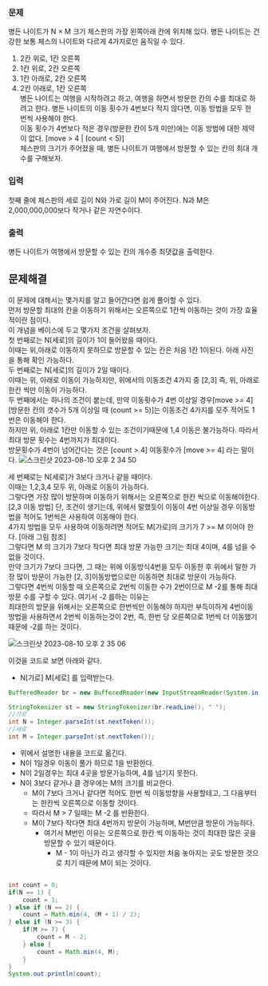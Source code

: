 ### 문제
병든 나이트가 N × M 크기 체스판의 가장 왼쪽아래 칸에 위치해 있다. 병든 나이트는 건강한 보통 체스의 나이트와 다르게 4가지로만 움직일 수 있다.  
1. 2칸 위로, 1칸 오른쪽  
2. 1칸 위로, 2칸 오른쪽  
3. 1칸 아래로, 2칸 오른쪽  
4. 2칸 아래로, 1칸 오른쪽  
병든 나이트는 여행을 시작하려고 하고, 여행을 하면서 방문한 칸의 수를 최대로 하려고 한다. 병든 나이트의 이동 횟수가 4번보다 적지 않다면, 이동 방법을 모두 한 번씩 사용해야 한다.    
이동 횟수가 4번보다 적은 경우(방문한 칸이 5개 미만)에는 이동 방법에 대한 제약이 없다. [move > 4 | (count < 5)]  
체스판의 크기가 주어졌을 때, 병든 나이트가 여행에서 방문할 수 있는 칸의 최대 개수를 구해보자.  

### 입력
첫째 줄에 체스판의 세로 길이 N와 가로 길이 M이 주어진다. N과 M은 2,000,000,000보다 작거나 같은 자연수이다.  

### 출력
병든 나이트가 여행에서 방문할 수 있는 칸의 개수중 최댓값을 출력한다.  


## 문제해결
이 문제에 대해서는 몇가지를 알고 들어간다면 쉽게 풀이할 수 있다.   
먼저 방문할 최대의 칸을 이동하기 위해서는 오른쪽으로 1칸씩 이동하는 것이 가장 효율적이란 점이다.   
이 개념을 베이스에 두고 몇가지 조건을 살펴보자.  
첫 번째로는 N[세로]의 길이가 1이 들어왔을 때이다.   
이때는 위,아래로 이동하지 못하므로 방문할 수 있는 칸은 처음 1칸 1이된다. 아래 사진을 통해 확인 가능하다.   
두 번째로는 N[세로]의 길이가 2일 때이다.  
이때는 위, 아래로 이동이 가능하지만, 위에서의 이동조건 4가지 중 [2,3] 즉, 위, 아래로 한칸 씩만 이동이 가능하다.  
두 번째에서는 하나의 조건이 붙는데, 만약 이동횟수가 4번 이상일 경우[move >= 4] [방문한 칸의 갯수가 5개 이상일 때 (count >= 5)]는 이동조건 4가지를 모주 적어도 1번은 이동해야 한다.   
하지만 위, 아래로 1칸만 이동할 수 있는 조건이기때문에 1,4 이동은 불가능하다. 따라서 최대 방문 횟수는 4번까지가 최대이다.   
방문횟수가 4번이 넘어간다는 것은 [count > 4] 이동횟수가 [move >= 4] 라는 말이다.
![스크린샷 2023-08-10 오후 2 34 50](https://github.com/xxx-sj/algorithm/assets/62305110/e782877c-fd53-4713-80f2-6e5fd0af0325)


세 번째로는 N[세로]가 3보다 크거나 같을 때이다.   
이때는 1,2,3,4 모두 위, 아래로 이동이 가능하다.   
그렇다면 가장 많이 방문하며 이동하기 위해서는 오른쪽으로 한칸 씩으로 이동해야한다. [2,3 이동 방법]
단, 조건이 생기는데, 위에서 말했듯이 이동이 4번 이상일 경우 이동방법을 적어도 1번씩은 사용하여 이동해야 한다.  
4가지 방법을 모두 사용하여 이동하려면 적어도 M[가로]의 크기가 7 >= M 이어야 한다. [아래 그림 참조]    
그렇다면 M 의 크기가 7보다 작다면 최대 방문 가능한 크기는 최대 4이며, 4를 넘을 수 없을 것이다.    
만약 크기가 7보다 크다면, 그 때는 위에 이동방식4번을 모두 이동한 후 위에서 말한 가장 많이 방문이 가능한 [2, 3]이동방법으로만 이동하면 최대로 방문이 가능하다.    
그렇다면 4번씩 이동할 때 오른쪽으로 2번씩 이동한 수가 2번이므로 M -2를 통해 최대 방문 수를 구할 수 있다. 여기서 -2 를하는 이유는   
최대한의 방문을 위해서는 오른쪽으로 한번씩만 이동해야 하지만 부득이하게 4번이동방법을 사용하면서 2번씩 이동하는것이 2번, 즉, 한번 당 오른쪽으로 1번씩 더 이동했기 때문에 -2를 하는 것이다.  

![스크린샷 2023-08-10 오후 2 35 06](https://github.com/xxx-sj/algorithm/assets/62305110/2e6b098e-0e33-4a3c-b12a-e1c76ba1728b)

이것을 코드로 보면 아래와 같다.   


- N[가로] M[세로] 를 입력받는다.
```java
BufferedReader br = new BufferedReader(new InputStreamReader(System.in));

StringTokenizer st = new StringTokenizer(br.readLine(), " ");
//가로
int N = Integer.parseInt(st.nextToken());
//세로
int M = Integer.parseInt(st.nextToken());
```

- 위에서 설명한 내용을 코드로 옮긴다.
- N이 1일경우 이동이 풀가 하므로 1을 반환한다.
- N이 2일경우는 최대 4곳을 방문가능하며, 4를 넘기지 못한다.
- N이 3보다 같거나 클 경우에는 M의 크기를 비교한다.
  - M이 7보다 크거나 같다면 적어도 한번 씩 이동방향을 사용할테고, 그 다음부터는 한칸씩 오른쪽으로 이동할 것이다. 
  - 따라서 M > 7 일때는 M -2 를 반환한다.
  - M이 7보다 작다면 최대 4번까지 방문이 가능하며, M번만큼 방문이 가능하다. 
    - 여기서 M번인 이유는 오른쪽으로 한칸 씩 이동하는 것이 최대한 많은 곳을 방문할 수 있기 때문이다.
      - M - 1이 아닌가 라고 생각할 수 있지만 처음 놓아지는 곳도 방문한 것으로 치기 때문에 M이 되는 것이다.
```java

int count = 0;
if(N == 1) {
    count = 1;
} else if (N == 2) {
    count = Math.min(4, (M + 1) / 2);
} else if (N >= 3) {
    if(M >= 7) {
        count = M - 2;
    } else {
        count = Math.min(4, M);
    }
}
System.out.println(count);
```
